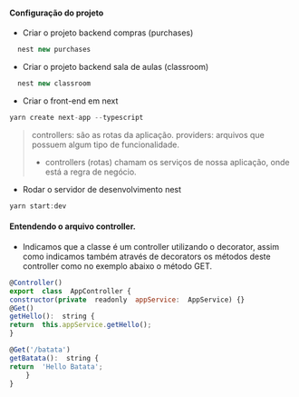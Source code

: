 #### Configuração do projeto

- Criar o projeto backend compras (purchases)

```js
  nest new purchases
```

- Criar o projeto backend sala de aulas (classroom)

```js
  nest new classroom
```

- Criar o front-end em next

```js
yarn create next-app --typescript
```

> controllers: são as rotas da aplicação.
> providers: arquivos que possuem algum tipo de funcionalidade.
>
> - controllers (rotas) chamam os serviços de nossa aplicação, onde está a regra de negócio.

- Rodar o servidor de desenvolvimento nest

```js
yarn start:dev
```

#### Entendendo o arquivo controller.

- Indicamos que a classe é um controller utilizando o decorator, assim como indicamos também através de decorators os métodos deste controller como no exemplo abaixo o método GET.

```js
@Controller()
export  class  AppController {
constructor(private  readonly  appService:  AppService) {}
@Get()
getHello():  string {
return  this.appService.getHello();
}

@Get('/batata')
getBatata():  string {
return  'Hello Batata';
	}
}
```
